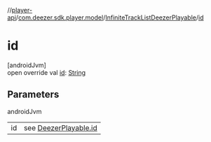 //[player-api](../../../index.md)/[com.deezer.sdk.player.model](../index.md)/[InfiniteTrackListDeezerPlayable](index.md)/[id](id.md)

# id

[androidJvm]\
open override val [id](id.md): [String](https://kotlinlang.org/api/latest/jvm/stdlib/kotlin/-string/index.html)

## Parameters

androidJvm

| | |
|---|---|
| id | see [DeezerPlayable.id](../-deezer-playable/id.md) |
